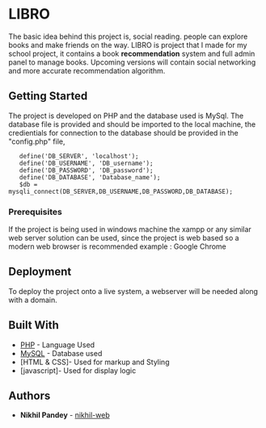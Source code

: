 # LIBRO 

The basic idea behind this project is, social reading. people can explore books and make friends on the way. LIBRO is project that I made for my school project, it contains a book **recommendation** system and full admin panel to manage books. Upcoming versions will contain social networking and more accurate recommendation algorithm.

## Getting Started

The project is developed on PHP and the database used is MySql. The database file is provided and should be imported to the local machine,
the credientials for connection to the database should be provided in the "config.php" file, 

```
   define('DB_SERVER', 'localhost');
   define('DB_USERNAME', 'DB_username');
   define('DB_PASSWORD', 'DB_password');
   define('DB_DATABASE', 'Database_name');
   $db = mysqli_connect(DB_SERVER,DB_USERNAME,DB_PASSWORD,DB_DATABASE);

```

### Prerequisites

If the project is being used in windows machine the xampp or any similar web server solution can be used, since the project is web based so a modern web browser is recommended example : Google Chrome



## Deployment

To deploy the project onto a live system, a webserver will be needed along with a domain.

## Built With

* [PHP](http://php.net/) - Language Used
* [MySQL](https://www.mysql.com/) - Database used
* [HTML & CSS]- Used for markup and Styling
* [javascript]- Used for display logic



## Authors

* **Nikhil Pandey** - [nikhil-web](https://github.com/nikhil-web)


